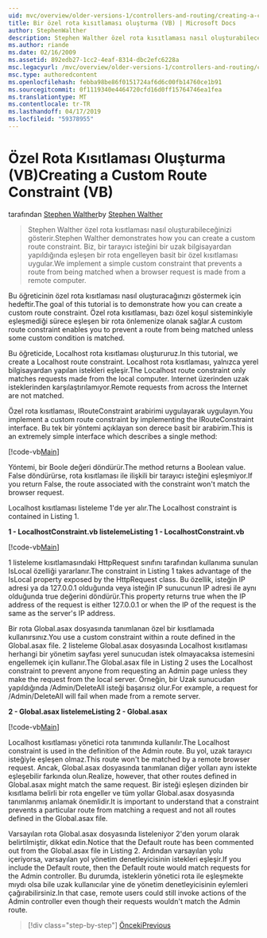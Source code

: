 ```yaml
---
uid: mvc/overview/older-versions-1/controllers-and-routing/creating-a-custom-route-constraint-vb
title: Bir özel rota kısıtlaması oluşturma (VB) | Microsoft Docs
author: StephenWalther
description: Stephen Walther özel rota kısıtlaması nasıl oluşturabileceğinizi gösterir. Biz basit bir uygulama bir yolu olmasını önleyen özel kısıtlaması eşleşen w...
ms.author: riande
ms.date: 02/16/2009
ms.assetid: 892edb27-1cc2-4eaf-8314-dbc2efc6228a
msc.legacyurl: /mvc/overview/older-versions-1/controllers-and-routing/creating-a-custom-route-constraint-vb
msc.type: authoredcontent
ms.openlocfilehash: febba98be86f0151724af6d6c00fb14760ce1b91
ms.sourcegitcommit: 0f1119340e4464720cfd16d0ff15764746ea1fea
ms.translationtype: MT
ms.contentlocale: tr-TR
ms.lasthandoff: 04/17/2019
ms.locfileid: "59378955"
---
```

# <a name="creating-a-custom-route-constraint-vb"></a><span data-ttu-id="03542-104">Özel Rota Kısıtlaması Oluşturma (VB)</span><span class="sxs-lookup"><span data-stu-id="03542-104">Creating a Custom Route Constraint (VB)</span></span>

<span data-ttu-id="03542-105">tarafından [Stephen Walther](https://github.com/StephenWalther)</span><span class="sxs-lookup"><span data-stu-id="03542-105">by [Stephen Walther](https://github.com/StephenWalther)</span></span>

> <span data-ttu-id="03542-106">Stephen Walther özel rota kısıtlaması nasıl oluşturabileceğinizi gösterir.</span><span class="sxs-lookup"><span data-stu-id="03542-106">Stephen Walther demonstrates how you can create a custom route constraint.</span></span> <span data-ttu-id="03542-107">Biz, bir tarayıcı isteğini bir uzak bilgisayardan yapıldığında eşleşen bir rota engelleyen basit bir özel kısıtlaması uygular.</span><span class="sxs-lookup"><span data-stu-id="03542-107">We implement a simple custom constraint that prevents a route from being matched when a browser request is made from a remote computer.</span></span>


<span data-ttu-id="03542-108">Bu öğreticinin özel rota kısıtlaması nasıl oluşturacağınızı göstermek için hedeftir.</span><span class="sxs-lookup"><span data-stu-id="03542-108">The goal of this tutorial is to demonstrate how you can create a custom route constraint.</span></span> <span data-ttu-id="03542-109">Özel rota kısıtlaması, bazı özel koşul sisteminkiyle eşleşmediği sürece eşleşen bir rota önlemenize olanak sağlar.</span><span class="sxs-lookup"><span data-stu-id="03542-109">A custom route constraint enables you to prevent a route from being matched unless some custom condition is matched.</span></span>

<span data-ttu-id="03542-110">Bu öğreticide, Localhost rota kısıtlaması oluştururuz.</span><span class="sxs-lookup"><span data-stu-id="03542-110">In this tutorial, we create a Localhost route constraint.</span></span> <span data-ttu-id="03542-111">Localhost rota kısıtlaması, yalnızca yerel bilgisayardan yapılan istekleri eşleşir.</span><span class="sxs-lookup"><span data-stu-id="03542-111">The Localhost route constraint only matches requests made from the local computer.</span></span> <span data-ttu-id="03542-112">Internet üzerinden uzak isteklerinden karşılaştırılamıyor.</span><span class="sxs-lookup"><span data-stu-id="03542-112">Remote requests from across the Internet are not matched.</span></span>

<span data-ttu-id="03542-113">Özel rota kısıtlaması, IRouteConstraint arabirimi uygulayarak uygulayın.</span><span class="sxs-lookup"><span data-stu-id="03542-113">You implement a custom route constraint by implementing the IRouteConstraint interface.</span></span> <span data-ttu-id="03542-114">Bu tek bir yöntemi açıklayan son derece basit bir arabirim.</span><span class="sxs-lookup"><span data-stu-id="03542-114">This is an extremely simple interface which describes a single method:</span></span>

[!code-vb[Main](creating-a-custom-route-constraint-vb/samples/sample1.vb)]

<span data-ttu-id="03542-115">Yöntemi, bir Boole değeri döndürür.</span><span class="sxs-lookup"><span data-stu-id="03542-115">The method returns a Boolean value.</span></span> <span data-ttu-id="03542-116">False döndürürse, rota kısıtlaması ile ilişkili bir tarayıcı isteğini eşleşmiyor.</span><span class="sxs-lookup"><span data-stu-id="03542-116">If you return False, the route associated with the constraint won't match the browser request.</span></span>

<span data-ttu-id="03542-117">Localhost kısıtlaması listeleme 1'de yer alır.</span><span class="sxs-lookup"><span data-stu-id="03542-117">The Localhost constraint is contained in Listing 1.</span></span>

<span data-ttu-id="03542-118">**1 - LocalhostConstraint.vb listeleme**</span><span class="sxs-lookup"><span data-stu-id="03542-118">**Listing 1 - LocalhostConstraint.vb**</span></span>

[!code-vb[Main](creating-a-custom-route-constraint-vb/samples/sample2.vb)]

<span data-ttu-id="03542-119">1 listeleme kısıtlamasındaki HttpRequest sınıfını tarafından kullanıma sunulan IsLocal özelliği yararlanır.</span><span class="sxs-lookup"><span data-stu-id="03542-119">The constraint in Listing 1 takes advantage of the IsLocal property exposed by the HttpRequest class.</span></span> <span data-ttu-id="03542-120">Bu özellik, isteğin IP adresi ya da 127.0.0.1 olduğunda veya isteğin IP sunucunun IP adresi ile aynı olduğunda true değerini döndürür.</span><span class="sxs-lookup"><span data-stu-id="03542-120">This property returns true when the IP address of the request is either 127.0.0.1 or when the IP of the request is the same as the server's IP address.</span></span>

<span data-ttu-id="03542-121">Bir rota Global.asax dosyasında tanımlanan özel bir kısıtlamada kullanırsınız.</span><span class="sxs-lookup"><span data-stu-id="03542-121">You use a custom constraint within a route defined in the Global.asax file.</span></span> <span data-ttu-id="03542-122">2 listeleme Global.asax dosyasında Localhost kısıtlaması herhangi bir yönetim sayfası yerel sunucudan istek olmayacaksa istemesini engellemek için kullanır.</span><span class="sxs-lookup"><span data-stu-id="03542-122">The Global.asax file in Listing 2 uses the Localhost constraint to prevent anyone from requesting an Admin page unless they make the request from the local server.</span></span> <span data-ttu-id="03542-123">Örneğin, bir Uzak sunucudan yapıldığında /Admin/DeleteAll isteği başarısız olur.</span><span class="sxs-lookup"><span data-stu-id="03542-123">For example, a request for /Admin/DeleteAll will fail when made from a remote server.</span></span>

<span data-ttu-id="03542-124">**2 - Global.asax listeleme**</span><span class="sxs-lookup"><span data-stu-id="03542-124">**Listing 2 - Global.asax**</span></span>

[!code-vb[Main](creating-a-custom-route-constraint-vb/samples/sample3.vb)]

<span data-ttu-id="03542-125">Localhost kısıtlaması yönetici rota tanımında kullanılır.</span><span class="sxs-lookup"><span data-stu-id="03542-125">The Localhost constraint is used in the definition of the Admin route.</span></span> <span data-ttu-id="03542-126">Bu yol, uzak tarayıcı isteğiyle eşleşen olmaz.</span><span class="sxs-lookup"><span data-stu-id="03542-126">This route won't be matched by a remote browser request.</span></span> <span data-ttu-id="03542-127">Ancak, Global.asax dosyasında tanımlanan diğer yolları aynı istekte eşleşebilir farkında olun.</span><span class="sxs-lookup"><span data-stu-id="03542-127">Realize, however, that other routes defined in Global.asax might match the same request.</span></span> <span data-ttu-id="03542-128">Bir isteği eşleşen dizinden bir kısıtlama belirli bir rota engeller ve tüm yollar Global.asax dosyasında tanımlanmış anlamak önemlidir.</span><span class="sxs-lookup"><span data-stu-id="03542-128">It is important to understand that a constraint prevents a particular route from matching a request and not all routes defined in the Global.asax file.</span></span>

<span data-ttu-id="03542-129">Varsayılan rota Global.asax dosyasında listeleniyor 2'den yorum olarak belirtilmiştir, dikkat edin.</span><span class="sxs-lookup"><span data-stu-id="03542-129">Notice that the Default route has been commented out from the Global.asax file in Listing 2.</span></span> <span data-ttu-id="03542-130">Ardından varsayılan yolu içeriyorsa, varsayılan yol yönetim denetleyicisinin istekleri eşleşir.</span><span class="sxs-lookup"><span data-stu-id="03542-130">If you include the Default route, then the Default route would match requests for the Admin controller.</span></span> <span data-ttu-id="03542-131">Bu durumda, isteklerin yönetici rota ile eşleşmekte mıydı olsa bile uzak kullanıcılar yine de yönetim denetleyicisinin eylemleri çağırabilirsiniz.</span><span class="sxs-lookup"><span data-stu-id="03542-131">In that case, remote users could still invoke actions of the Admin controller even though their requests wouldn't match the Admin route.</span></span>

> [!div class="step-by-step"]
> [<span data-ttu-id="03542-132">Önceki</span><span class="sxs-lookup"><span data-stu-id="03542-132">Previous</span></span>](creating-a-route-constraint-vb.md)
